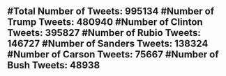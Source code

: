 #Total Number of Tweets: 995134 
#Number of Trump Tweets: 480940
#Number of Clinton Tweets: 395827
#Number of Rubio Tweets: 146727
#Number of Sanders Tweets: 138324
#Number of Carson Tweets: 75667
#Number of Bush Tweets: 48938
---

